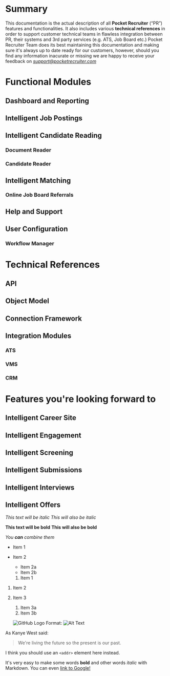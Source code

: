 # Summary
This documentation is the actual description of all **Pocket Recruiter** (“PR”) features and functionalities. It also includes various **technical references** in order to support customer technical teams in flawless integration between PR, their systems and 3rd party services (e.g. ATS, Job Board etc.)
Pocket Recruiter Team does its best maintaining this documentation and making sure it's always up to date ready for our customers, however, should you find any information inacurate or missing we are happy to receive your feedback on _*support@pocketrecruiter.com*_

# Functional Modules
## Dashboard and Reporting
## Intelligent Job Postings
## Intelligent Candidate Reading
### Document Reader
### Candidate Reader
## Intelligent Matching 
### Online Job Board Referrals

## Help and Support 
## User Configuration
### Workflow Manager

# Technical References
## API
## Object Model
## Connection Framework
## Integration Modules
### ATS
### VMS
### CRM

# Features you're looking forward to
## Intelligent  Career Site
## Intelligent Engagement
## Intelligent Screening
## Intelligent Submissions
## Intelligent Interviews
## Intelligent Offers

*This text will be italic*
_This will also be italic_

**This text will be bold**
__This will also be bold__

_You **can** combine them_

* Item 1
* Item 2
  * Item 2a
  * Item 2b
  
  1. Item 1
1. Item 2
1. Item 3
   1. Item 3a
   1. Item 3b
   
   ![GitHub Logo](/images/logo.png)
Format: ![Alt Text](url)

As Kanye West said:

> We're living the future so
> the present is our past.

I think you should use an
`<addr>` element here instead.

It's very easy to make some words **bold** and other words *italic* with Markdown. You can even [link to Google!](http://google.com)
